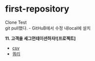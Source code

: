 # first-repository
Clone Test  
git pull했다. - GitHuB에서 수정
내local에 설치

**11. 고객을 세그먼테이션하자![프로젝트]**
- [csv](https://github.com/hopedom/DS5/blob/main/user_data.csv)
- [쿼리](https://github.com/hopedom/DS5/blob/main/%EA%B3%A0%EA%B0%9D%EC%9D%84_%EC%84%B8%EA%B7%B8%EB%A8%BC%ED%85%8C%EC%9D%B4%EC%85%98%ED%95%98%EC%9E%90_%EC%9D%B4%ED%99%98%EC%B2%A0.pdf) 

